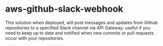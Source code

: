 # aws-github-slack-webhook
This solution when deployed, will post messages and updates from Github repositories to a specified Slack channel via API Gateway. useful if you need to keep up to date and notified when new commits or pull requests occur with your repositories. 
